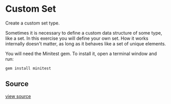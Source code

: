 # Custom Set

Create a custom set type.

Sometimes it is necessary to define a custom data structure of some
type, like a set. In this exercise you will define your own set. How it
works internally doesn't matter, as long as it behaves like a set of
unique elements.

You will need the Minitest gem. To install it, open a
terminal window and run:

    gem install minitest

## Source

 [view source]()
